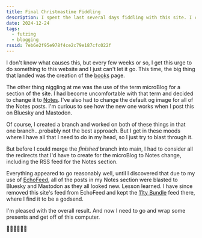 ```yaml
---
title: Final Christmastime Fiddling
description: I spent the last several days fiddling with this site. I changed the microBlog terminology to call them notes and I built a bookshelf page.
date: 2024-12-24
tags:
  - futzing
  - blogging
rssid: 7eb6e2f95e978f4ce2c79e187cfc022f
---
```


I don't know what causes this, but every few weeks or so, I get this urge to do something to this website and I just can't let it go. This time, the big thing that landed was the creation of the [books](/books/) page.

The other thing niggling at me was the use of the term microBlog for a section of the site. I had become uncomfortable with that term and decided to change it to [Notes](/notes/). I've also had to change the default og image for all of the Notes posts. I'm curious to see how the new one works when I post this on Bluesky and Mastodon.

Of course, I created a branch and worked on both of these things in that one branch...probably not the best approach. But I get in these moods where I have all that I need to do in my head, so I just try to blast through it.

But before I could merge the _finished_ branch into main, I had to consider all the redirects that I'd have to create for the microBlog to Notes change, including the RSS feed for the Notes section.

Everything appeared to go reasonably well, until I discovered that due to my use of [EchoFeed](https://echofeed.app/), all of the posts in my Notes section were blasted to Bluesky and Mastodon as they all looked new. Lesson learned. I have since removed this site's feed from EchoFeed and kept the [11ty Bundle](https://11tybundle.dev) feed there, where I find it to be a godsend.

I'm pleased with the overall result. And now I need to go and wrap some presents and get off of this computer.

🎄🎄🎄🎄🎄🎄
